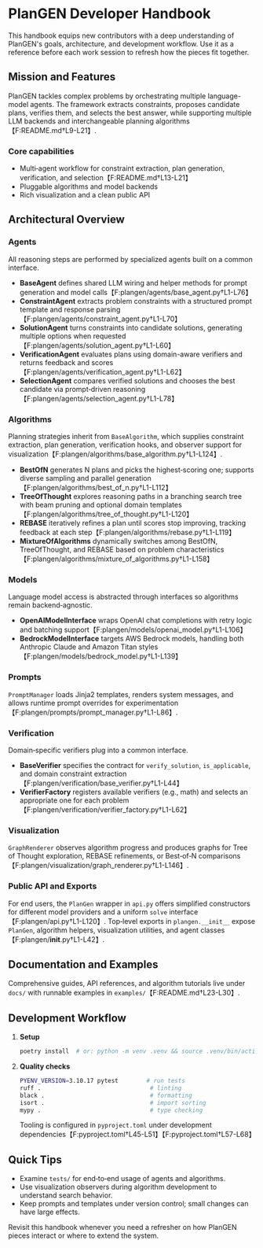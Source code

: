# PlanGEN Developer Handbook

This handbook equips new contributors with a deep understanding of PlanGEN's goals, architecture, and development workflow. Use it as a reference before each work session to refresh how the pieces fit together.

## Mission and Features

PlanGEN tackles complex problems by orchestrating multiple language-model agents. The framework extracts constraints, proposes candidate plans, verifies them, and selects the best answer, while supporting multiple LLM backends and interchangeable planning algorithms【F:README.md†L9-L21】.

### Core capabilities
- Multi‑agent workflow for constraint extraction, plan generation, verification, and selection【F:README.md†L13-L21】
- Pluggable algorithms and model backends
- Rich visualization and a clean public API

## Architectural Overview

### Agents
All reasoning steps are performed by specialized agents built on a common interface.

- **BaseAgent** defines shared LLM wiring and helper methods for prompt generation and model calls【F:plangen/agents/base_agent.py†L1-L76】
- **ConstraintAgent** extracts problem constraints with a structured prompt template and response parsing【F:plangen/agents/constraint_agent.py†L1-L70】
- **SolutionAgent** turns constraints into candidate solutions, generating multiple options when requested【F:plangen/agents/solution_agent.py†L1-L60】
- **VerificationAgent** evaluates plans using domain-aware verifiers and returns feedback and scores【F:plangen/agents/verification_agent.py†L1-L62】
- **SelectionAgent** compares verified solutions and chooses the best candidate via prompt‑driven reasoning【F:plangen/agents/selection_agent.py†L1-L78】

### Algorithms
Planning strategies inherit from `BaseAlgorithm`, which supplies constraint extraction, plan generation, verification hooks, and observer support for visualization【F:plangen/algorithms/base_algorithm.py†L1-L124】.

- **BestOfN** generates N plans and picks the highest‑scoring one; supports diverse sampling and parallel generation【F:plangen/algorithms/best_of_n.py†L1-L112】
- **TreeOfThought** explores reasoning paths in a branching search tree with beam pruning and optional domain templates【F:plangen/algorithms/tree_of_thought.py†L1-L120】
- **REBASE** iteratively refines a plan until scores stop improving, tracking feedback at each step【F:plangen/algorithms/rebase.py†L1-L119】
- **MixtureOfAlgorithms** dynamically switches among BestOfN, TreeOfThought, and REBASE based on problem characteristics【F:plangen/algorithms/mixture_of_algorithms.py†L1-L158】

### Models
Language model access is abstracted through interfaces so algorithms remain backend‑agnostic.

- **OpenAIModelInterface** wraps OpenAI chat completions with retry logic and batching support【F:plangen/models/openai_model.py†L1-L106】
- **BedrockModelInterface** targets AWS Bedrock models, handling both Anthropic Claude and Amazon Titan styles【F:plangen/models/bedrock_model.py†L1-L139】

### Prompts
`PromptManager` loads Jinja2 templates, renders system messages, and allows runtime prompt overrides for experimentation【F:plangen/prompts/prompt_manager.py†L1-L86】.

### Verification
Domain‑specific verifiers plug into a common interface.

- **BaseVerifier** specifies the contract for `verify_solution`, `is_applicable`, and domain constraint extraction【F:plangen/verification/base_verifier.py†L1-L44】
- **VerifierFactory** registers available verifiers (e.g., math) and selects an appropriate one for each problem【F:plangen/verification/verifier_factory.py†L1-L62】

### Visualization
`GraphRenderer` observes algorithm progress and produces graphs for Tree of Thought exploration, REBASE refinements, or Best‑of‑N comparisons【F:plangen/visualization/graph_renderer.py†L1-L146】.

### Public API and Exports
For end users, the `PlanGen` wrapper in `api.py` offers simplified constructors for different model providers and a uniform `solve` interface【F:plangen/api.py†L1-L120】. Top‑level exports in `plangen.__init__` expose `PlanGen`, algorithm helpers, visualization utilities, and agent classes【F:plangen/__init__.py†L1-L42】.

## Documentation and Examples
Comprehensive guides, API references, and algorithm tutorials live under `docs/` with runnable examples in `examples/`【F:README.md†L23-L30】.

## Development Workflow

1. **Setup**
   ```bash
   poetry install  # or: python -m venv .venv && source .venv/bin/activate && pip install -e .
   ```
2. **Quality checks**
   ```bash
   PYENV_VERSION=3.10.17 pytest        # run tests
   ruff .                               # linting
   black .                              # formatting
   isort .                              # import sorting
   mypy .                               # type checking
   ```
   Tooling is configured in `pyproject.toml` under development dependencies【F:pyproject.toml†L45-L51】【F:pyproject.toml†L57-L68】

## Quick Tips
- Examine `tests/` for end‑to‑end usage of agents and algorithms.
- Use visualization observers during algorithm development to understand search behavior.
- Keep prompts and templates under version control; small changes can have large effects.

Revisit this handbook whenever you need a refresher on how PlanGEN pieces interact or where to extend the system.
